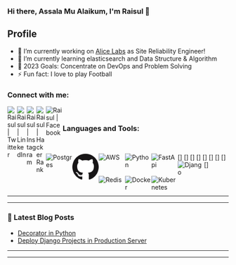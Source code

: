 ### Hi there, Assala Mu Alaikum, I'm Raisul 👋

## Profile
- 🔭 I’m currently working on  [Alice Labs][website] as  Site Reliability Engineer!
- 🌱 I’m currently learning elasticsearch and Data Structure & Algorithm
- 🥅 2023 Goals: Concentrate on DevOps and Problem Solving
- ⚡ Fun fact: I love to  play Football

### Connect with me:

[<img align="left" alt="Raisul | Twitter" width="22px" src="https://cdn.jsdelivr.net/npm/simple-icons@v3/icons/twitter.svg" />][twitter]
[<img align="left" alt="Raisul | LinkedIn" width="22px" src="https://cdn.jsdelivr.net/npm/simple-icons@v3/icons/linkedin.svg" />][linkedin]
[<img align="left" alt="Raisul | Instagram" width="22px" src="https://cdn.jsdelivr.net/npm/simple-icons@v3/icons/instagram.svg" />][instagram]
[<img align="left" alt="Raisul | Hacker Rank" width="22px" src="https://upload.wikimedia.org/wikipedia/commons/4/40/HackerRank_Icon-1000px.png" />][HackerRank]
[<img align="left" alt="Raisul | Facebook" width="38px" src="https://cdn4.iconfinder.com/data/icons/social-icon-4/842/facebook-512.png" />][Facebook]

<br />

### Languages and Tools:
<br/>

[<img align="left" alt="Postgres" width="60px" src="https://upload.wikimedia.org/wikipedia/commons/b/ba/Database-postgres.svg"/>]
[<img align="left" alt="Git" width="60px" src="https://raw.githubusercontent.com/github/explore/78df643247d429f6cc873026c0622819ad797942/topics/github/github.png" />]
[<img align="left" alt="AWS" width="60px" src="https://imageio.forbes.com/specials-images/imageserve/61aff357a4c71fc225ab8ba7/AWS-logo/1960x0.jpg?format=jpg&width=960"/>]
[<img align="left" alt="Python" width="60px" src="https://www.pngitem.com/pimgs/m/159-1595877_python-logo-png-python-logo-transparent-png.png" />]
[<img align="left" alt="FastApi" width="60px" src="https://repository-images.githubusercontent.com/260928305/92388600-8d1c-11ea-9993-a726466b5099" />]
[<img align="left" alt="Django" width="60px" src="https://banner2.cleanpng.com/20180711/rtc/kisspng-django-web-development-web-framework-python-softwa-django-5b45d913f29027.4888902515313042119936.jpg" />]
[<img align="left" alt="Redis" width="60px" src="https://i0.wp.com/www.techrunnr.com/wp-content/uploads/2018/08/redisss.png?fit=308%2C260&ssl=1" />]
[<img align="left" alt="Docker" width="60px" src="https://www.padok.fr/hubfs/Imported_Blog_Media/docker-hub-hack-blog-banner-2.webp"/>]
[<img align="left" alt="Kubernetes" width="60px" src="https://assets-global.website-files.com/6207f5adfd8e615d3d70498b/6239e4bbc2afd66343a7bf78_Kubernetes%20-%20Comp%20Blue.png"/>]



<br />

<br />

---

---

### 📕 Latest Blog Posts
<!-- BLOG-POST-LIST:START -->
- [Decorator in Python](https://medium.com/@raisulislam541/decorator-function-fcba9e62d4c4)
- [Deploy Django Projects in Production Server](https://medium.com/@raisulislam541/deploy-django-project-on-ubuntu-16-04-production-server-step-by-step-fc9e0a837290)



<!-- BLOG-POST-LIST:END -->

---



---


[website]: https://www.myalice.ai/
[twitter]: https://twitter.com/Rai_su_l
[instagram]: https://www.instagram.com/_raisul_
[linkedin]: https://www.linkedin.com/in/mohammad-raisul-islam-403a50103/
[HackerRank]: https://www.hackerrank.com/_Mohammad_
[Medium]: https://medium.com/@raisulislam541
[Facebook]: https://www.facebook.com/raisul.sajal
